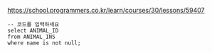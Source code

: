 https://school.programmers.co.kr/learn/courses/30/lessons/59407

```MySQL
-- 코드를 입력하세요
select ANIMAL_ID
from ANIMAL_INS
where name is not null;

```
